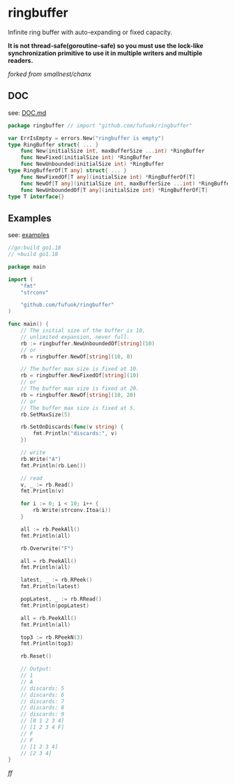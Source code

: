# ringbuffer

Infinite ring buffer with auto-expanding or fixed capacity.

**It is not thread-safe(goroutine-safe) so you must use the lock-like synchronization primitive to use it in multiple writers and multiple readers.**

*forked from smallnest/chanx*

## DOC

see: [DOC.md](DOC.md)

```go
package ringbuffer // import "github.com/fufuok/ringbuffer"

var ErrIsEmpty = errors.New("ringbuffer is empty")
type RingBuffer struct{ ... }
    func New(initialSize int, maxBufferSize ...int) *RingBuffer
    func NewFixed(initialSize int) *RingBuffer
    func NewUnbounded(initialSize int) *RingBuffer
type RingBufferOf[T any] struct{ ... }
    func NewFixedOf[T any](initialSize int) *RingBufferOf[T]
    func NewOf[T any](initialSize int, maxBufferSize ...int) *RingBufferOf[T]
    func NewUnboundedOf[T any](initialSize int) *RingBufferOf[T]
type T interface{}
```

## Examples

see: [examples](examples)

```go
//go:build go1.18
// +build go1.18

package main

import (
	"fmt"
	"strconv"

	"github.com/fufuok/ringbuffer"
)

func main() {
	// The initial size of the buffer is 10,
	// unlimited expansion, never full.
	rb := ringbuffer.NewUnboundedOf[string](10)
	// or
	rb = ringbuffer.NewOf[string](10, 0)

	// The buffer max size is fixed at 10.
	rb = ringbuffer.NewFixedOf[string](10)
	// or
	// The buffer max size is fixed at 20.
	rb = ringbuffer.NewOf[string](10, 20)
	// or
	// The buffer max size is fixed at 5.
	rb.SetMaxSize(5)

	rb.SetOnDiscards(func(v string) {
		fmt.Println("discards:", v)
	})

	// write
	rb.Write("A")
	fmt.Println(rb.Len())

	// read
	v, _ := rb.Read()
	fmt.Println(v)

	for i := 0; i < 10; i++ {
		rb.Write(strconv.Itoa(i))
	}

	all := rb.PeekAll()
	fmt.Println(all)

	rb.Overwrite("F")

	all = rb.PeekAll()
	fmt.Println(all)

	latest, _ := rb.RPeek()
	fmt.Println(latest)

	popLatest, _ := rb.RRead()
	fmt.Println(popLatest)

	all = rb.PeekAll()
	fmt.Println(all)

	top3 := rb.RPeekN(3)
	fmt.Println(top3)

	rb.Reset()

	// Output:
	// 1
	// A
	// discards: 5
	// discards: 6
	// discards: 7
	// discards: 8
	// discards: 9
	// [0 1 2 3 4]
	// [1 2 3 4 F]
	// F
	// F
	// [1 2 3 4]
	// [2 3 4]
}
```









*ff*

